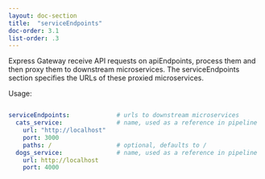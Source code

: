 ```yaml
---
layout: doc-section
title:  "serviceEndpoints"
doc-order: 3.1
list-order: .3
---
```

Express Gateway receive API requests on apiEndpoints, process them and then proxy them to downstream microservices. The serviceEndpoints section specifies the URLs of these proxied microservices.

Usage:
```yaml

serviceEndpoints:             # urls to downstream microservices
  cats_service:               # name, used as a reference in pipeline
    url: "http://localhost"
    port: 3000
    paths: /                  # optional, defaults to /
  dogs_service:               # name, used as a reference in pipeline
    url: http://localhost
    port: 4000

```
